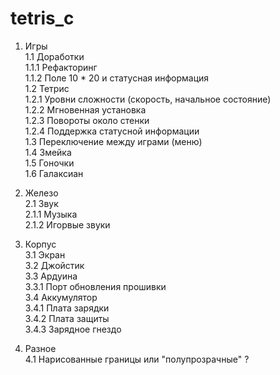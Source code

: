 # tetris_c

1. Игры  
1.1 Доработки  
1.1.1 Рефакторинг  
1.1.2 Поле 10 * 20 и статусная информация  
1.2 Тетрис  
1.2.1 Уровни сложности (скорость, начальное состояние)  
1.2.2 Мгновенная установка  
1.2.3 Повороты около стенки  
1.2.4 Поддержка статусной информации  
1.3 Переключение между играми (меню)  
1.4 Змейка  
1.5 Гоночки  
1.6 Галаксиан  

2. Железо  
2.1 Звук  
2.1.1 Музыка  
2.1.2 Игорвые звуки  

3. Корпус  
3.1 Экран  
3.2 Джойстик  
3.3 Ардуина  
3.3.1 Порт обновления прошивки  
3.4 Аккумулятор  
3.4.1 Плата зарядки  
3.4.2 Плата защиты  
3.4.3 Зарядное гнездо  

4. Разное  
4.1 Нарисованные границы или "полупрозрачные" ?  
